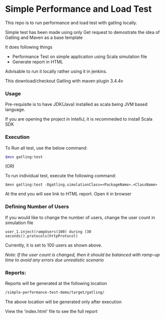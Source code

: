 Simple Performance and Load Test
=========================================

This repo is to run performance and load test with gatling locally.

Simple test has been made using only Get request to demostrate the idea of Gatling and Maven as a base template

It does following things

* Performance Test on simple applicaiton using Scala simulation file
* Generate report in HTML


Advisable to run it locally rather using it in jenkins.

This download/checkout Gatling with maven plugin 3.4.4v

### Usage

Pre-requisite is to have JDK(Java) installed as scala being JVM based language.

If you are opening the project in IntelliJ, it is recommeded to install Scala SDK

### Execution

To Run all test, use the below command:

 ```sh
 $mvn gatling:test
 ```

 (OR)

To run individual test, execute the following command:

    $mvn gatling:test -Dgatling.simulationClass=<PackageName>.<ClassName>


At the end you will see link to HTML report. Open it in browser


### Defining Number of Users

If you would like to change the number of users, change the user count in simulation file

```
user_1.inject(rampUsers(100) during (30 seconds)).protocols(httpProtocol)
```

Currently, it is set to 100 users as shown above.


*Note: If the user count is changed, then it should be balanced with ramp-up time to avoid any errors due unrealistic scenario*

### Reports:

Reports will be generated at the following location

```sh
/simple-performance-test-demo/target/gatling/
```

The above location will be generated only after execution

View the 'index.html' file to see the full report
